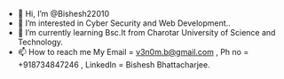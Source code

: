 - 👋 Hi, I’m @Bishesh22010
- 👀 I’m interested in Cyber Security and Web Development.. 
- 🌱 I’m currently learning Bsc.It from Charotar University of Science and Technology.
- 📫 How to reach me My Email = v3n0m.b@gmail.com , Ph no = +918734847246 , LinkedIn = Bishesh Bhattacharjee.

<!---
Bishesh22010/Bishesh22010 is a ✨ special ✨ repository because its `README.md` (this file) appears on your GitHub profile.
You can click the Preview link to take a look at your changes.
--->
